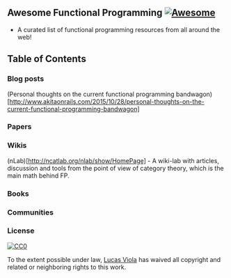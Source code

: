 ## Awesome Functional Programming [![Awesome](https://cdn.rawgit.com/sindresorhus/awesome/d7305f38d29fed78fa85652e3a63e154dd8e8829/media/badge.svg)](https://github.com/sindresorhus/awesome)

* A curated list of functional programming resources from all around the
web!

## Table of Contents

### Blog posts
(Personal thoughts on the current functional programming bandwagon)[http://www.akitaonrails.com/2015/10/28/personal-thoughts-on-the-current-functional-programming-bandwagon]

### Papers

### Wikis
(nLab)[http://ncatlab.org/nlab/show/HomePage] - A wiki-lab with articles, discussion and tools from the point of view of category theory, which is the main math behind FP.

### Books

### Communities

### License

[![CC0](https://i.creativecommons.org/p/zero/1.0/88x31.png)](https://creativecommons.org/publicdomain/zero/1.0/)

To the extent possible under law, [Lucas Viola](http://lucasviola.github.io) has waived all copyright and related or neighboring rights to this work.

